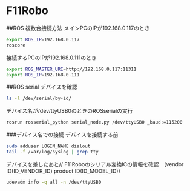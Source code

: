 # F11Robo
##ROS 複数台接続方法
メインPCのIPが192.168.0.117のとき
```bash
export ROS_IP=192.168.0.117
roscore
```
接続するPCのIPが192.168.0.111のとき
```bash
export ROS_MASTER_URI=http://192.168.0.117:11311
export ROS_IP=192.168.0.111
```
##ROS serial
デバイスを確認
```bash
ls -l /dev/serial/by-id/
```
デバイス名が/dev/ttyUSB0のときのROSserialの実行
```bash
rosrun rosserial_python serial_node.py /dev/ttyUSB0 _baud:=115200
```
###デバイス名での接続
デバイスを接続する前
```bash
sudo adduser LOGIN_NAME dialout
tail -f /var/log/syslog | grep tty
```
デバイスを差したあと//
F11Roboのシリアル変換ICの情報を確認　(vendor ID(ID_VENDOR_ID) product ID(ID_MODEL_ID))
```bash
udevadm info -q all -n /dev/ttyUSB0
```
